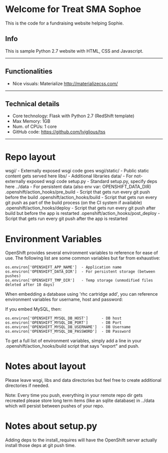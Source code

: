 Welcome for Treat SMA Sophoe
==================

This is the code for a fundraising website helping Sophie.


Info
----------------------------

This is sample Python 2.7 website with HTML, CSS and Javascript.

------------------------------


Functionalities
----------------------------

- Nice visuals: Materialize http://materializecss.com/

------------------------------


Technical details
----------------------------

- Core technology: Flask with Python 2.7 (RedShift template)
- Max Memory: 1GB
- Num. of CPUs: 1 core
- GitHub code: https://github.com/Iviglious/tss

------------------------------

Repo layout
===========
wsgi/ - Externally exposed wsgi code goes
wsgi/static/ - Public static content gets served here
libs/ - Additional libraries
data/ - For not-externally exposed wsgi code
setup.py - Standard setup.py, specify deps here
../data - For persistent data (also env var: OPENSHIFT_DATA_DIR)
.openshift/action_hooks/pre_build - Script that gets run every git push before the build
.openshift/action_hooks/build - Script that gets run every git push as part of the build process (on the CI system if available)
.openshift/action_hooks/deploy - Script that gets run every git push after build but before the app is restarted
.openshift/action_hooks/post_deploy - Script that gets run every git push after the app is restarted


Environment Variables
=====================

OpenShift provides several environment variables to reference for ease
of use.  The following list are some common variables but far from exhaustive:

    os.environ['OPENSHIFT_APP_NAME']  - Application name
    os.environ['OPENSHIFT_DATA_DIR']  - For persistent storage (between pushes)
    os.environ['OPENSHIFT_TMP_DIR']   - Temp storage (unmodified files deleted after 10 days)

When embedding a database using 'rhc cartridge add', you can reference environment
variables for username, host and password:

If you embed MySQL, then:

    os.environ['OPENSHIFT_MYSQL_DB_HOST']      - DB host
    os.environ['OPENSHIFT_MYSQL_DB_PORT']      - DB Port
    os.environ['OPENSHIFT_MYSQL_DB_USERNAME']  - DB Username
    os.environ['OPENSHIFT_MYSQL_DB_PASSWORD']  - DB Password

To get a full list of environment variables, simply add a line in your
.openshift/action_hooks/build script that says "export" and push.


Notes about layout
==================
Please leave wsgi, libs and data directories but feel free to create additional
directories if needed.

Note: Every time you push, everything in your remote repo dir gets recreated
please store long term items (like an sqlite database) in ../data which will
persist between pushes of your repo.


Notes about setup.py
====================

Adding deps to the install_requires will have the OpenShift server actually
install those deps at git push time.